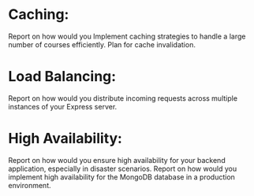# Caching:
Report on how would you Implement caching strategies to handle a large number of courses efficiently.
Plan for cache invalidation.
# Load Balancing:
Report on how would you distribute incoming requests across multiple instances of your Express server.
# High Availability:
Report on how would you ensure high availability for your backend application, especially in disaster scenarios.
Report on how would you implement high availability for the MongoDB database in a production environment.